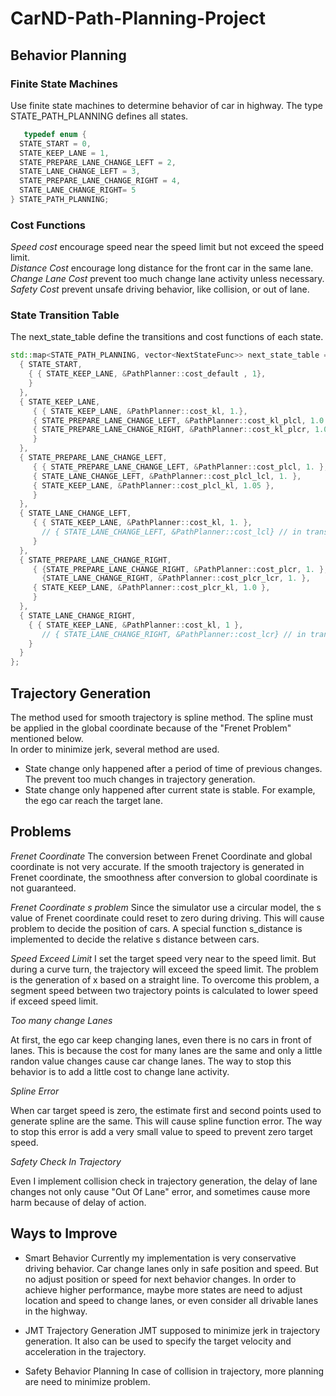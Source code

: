 # CarND-Path-Planning-Project
## Behavior Planning
### Finite State Machines
   Use finite state machines to determine behavior of car in highway.  The type STATE_PATH_PLANNING defines all states.
```cpp
   typedef enum {
  STATE_START = 0, 
  STATE_KEEP_LANE = 1, 
  STATE_PREPARE_LANE_CHANGE_LEFT = 2, 
  STATE_LANE_CHANGE_LEFT = 3,
  STATE_PREPARE_LANE_CHANGE_RIGHT = 4, 
  STATE_LANE_CHANGE_RIGHT= 5
} STATE_PATH_PLANNING;
```
### Cost Functions
*Speed cost* encourage speed near the speed limit but not exceed the speed limit.  
*Distance Cost* encourage long distance for the front car in the same lane.  
*Change Lane Cost* prevent too much change lane activity unless necessary.
*Safety Cost* prevent unsafe driving behavior, like collision, or out of lane.

### State Transition Table
The next_state_table define the transitions and cost functions of each state.  
```cpp
std::map<STATE_PATH_PLANNING, vector<NextStateFunc>> next_state_table = {
  { STATE_START,
    { { STATE_KEEP_LANE, &PathPlanner::cost_default , 1},
    }
  },
  { STATE_KEEP_LANE,
     { { STATE_KEEP_LANE, &PathPlanner::cost_kl, 1.},
     { STATE_PREPARE_LANE_CHANGE_LEFT, &PathPlanner::cost_kl_plcl, 1.0 },
     { STATE_PREPARE_LANE_CHANGE_RIGHT, &PathPlanner::cost_kl_plcr, 1.0 },
     }
  },
  { STATE_PREPARE_LANE_CHANGE_LEFT,
     { { STATE_PREPARE_LANE_CHANGE_LEFT, &PathPlanner::cost_plcl, 1. },
     { STATE_LANE_CHANGE_LEFT, &PathPlanner::cost_plcl_lcl, 1. },
     { STATE_KEEP_LANE, &PathPlanner::cost_plcl_kl, 1.05 },
     } 
  },
  { STATE_LANE_CHANGE_LEFT,
     { { STATE_KEEP_LANE, &PathPlanner::cost_kl, 1. },
       // { STATE_LANE_CHANGE_LEFT, &PathPlanner::cost_lcl} // in transition
     } 
  },
  { STATE_PREPARE_LANE_CHANGE_RIGHT,
     { {STATE_PREPARE_LANE_CHANGE_RIGHT, &PathPlanner::cost_plcr, 1. },
       {STATE_LANE_CHANGE_RIGHT, &PathPlanner::cost_plcr_lcr, 1. },
     { STATE_KEEP_LANE, &PathPlanner::cost_plcr_kl, 1.0 },
     } 
  },
  { STATE_LANE_CHANGE_RIGHT,
    { { STATE_KEEP_LANE, &PathPlanner::cost_kl, 1 },
       // { STATE_LANE_CHANGE_RIGHT, &PathPlanner::cost_lcr} // in transition
    }
  }
};  
```

## Trajectory Generation
The method used for smooth trajectory is spline method. The spline must be applied in the global coordinate because of the "Frenet Problem" mentioned below.  
In order to minimize jerk, several method are used.  
* State change only happened after a period of time of previous changes.  The prevent too much changes in trajectory generation.
* State change only happened after current state is stable.  For example, the ego car reach the target lane.

## Problems

*Frenet Coordinate*
The conversion between Frenet Coordinate and global coordinate is not very accurate. If the smooth trajectory is generated in Frenet coordinate, the smoothness after conversion to global coordinate is not guaranteed.  

*Frenet Coordinate s problem*
Since the simulator use a circular model, the s value of Frenet coordinate could reset to zero during driving.  This will cause problem to decide the position of cars.  A special function s_distance is implemented to decide the relative s distance between cars.

*Speed Exceed Limit*
I set the target speed very near to the speed limit.  But during a curve turn, the trajectory will exceed the speed limit.  The problem is the generation of x based on a straight line. To overcome this problem, a segment speed between two trajectory points is calculated to lower speed if exceed speed limit.

*Too many change Lanes*

At first, the ego car keep changing lanes, even there is no cars in front of lanes.  This is because the cost for many lanes are the same and only a little randon value changes cause car change lanes.  The way to stop this behavior is to add a little cost to change lane activity.

*Spline Error*

When car target speed is zero, the estimate first and second points used to generate spline are the same.  This will cause spline function error.  The way to stop this error is add a very small value to speed to prevent zero target speed. 

*Safety Check In Trajectory*

Even I implement collision check in trajectory generation, the delay of lane changes not only cause "Out Of Lane" error, and sometimes cause more harm because of delay of action.

## Ways to Improve

* Smart Behavior
Currently my implementation is very conservative driving behavior. Car change lanes only in safe position and speed.  But no adjust position or speed for next behavior changes.  In order to achieve higher performance, maybe more states are need to adjust location and speed to change lanes, or even consider all drivable lanes in the highway.  

* JMT Trajectory Generation
JMT supposed to minimize jerk in trajectory generation.  It also can be used to specify the target velocity and acceleration in the trajectory.  

* Safety Behavior Planning
In case of collision in trajectory, more planning are need to minimize problem. 
